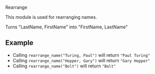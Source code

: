 Rearrange

This module is used for rearranging names.

Turns "LastName, FirstName" into "FirstName, LastName"


## Example

  * Calling `rearrange_name("Turing, Paul")` will return `"Paul Turing"`
  * Calling `rearrange_name("Hopper, Gary")` will return `"Gary Hopper"`
  * Calling `rearrange_name("Bolt")` will return `"Bolt"`
